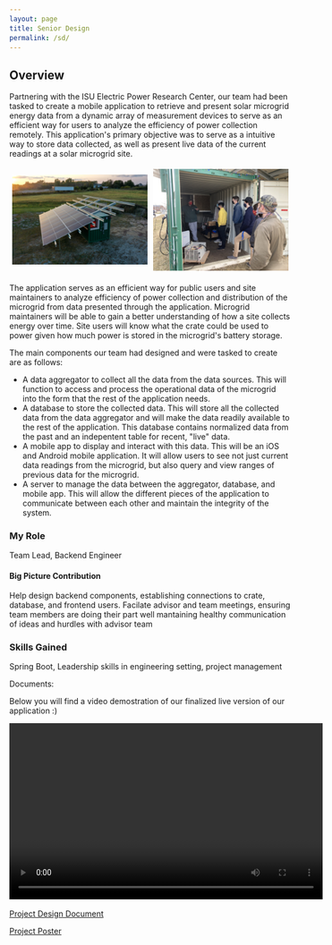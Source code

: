 ```yaml
---
layout: page
title: Senior Design
permalink: /sd/
---
```


## Overview
Partnering with the ISU Electric Power Research Center, our team had been tasked to create a mobile application to retrieve and present solar microgrid energy data from a dynamic array of measurement devices to serve as an efficient way for users to analyze the efficiency of power collection remotely. This application's primary objective was to serve as a intuitive way to store data collected, as well as present live data of the current readings at a solar microgrid site.

<div style="display:flex;align-items:center;">
  <div style="flex:50%;padding:5px;">
    <img src="/images/crate_pic.png" style="width:100%;">
  </div>
  <div style="flex:50%;padding:5px;">
    <img src="/images/crateVisit3.jpg" style="width:100%;">
  </div>
</div>

The application serves as an efficient way for public users and site maintainers to analyze efficiency of power collection and distribution of the microgrid from data presented through the application. Microgrid maintainers will be able to gain a better understanding of how a site collects energy over time. Site users will know what the crate could be used to power given how much power is stored in the microgrid's battery storage.

The main components our team had designed and were tasked to create are as follows:
* A data aggregator to collect all the data from the data sources. This will function to access and process the operational data of the microgrid into the form that the rest of the application needs.
* A database to store the collected data. This will store all the collected data from the data aggregator and will make the data readily available to the rest of the application. This database contains normalized data from the past and an indepentent table for recent, "live" data.
* A mobile app to display and interact with this data. This will be an iOS and Android mobile application. It will allow users to see not just current data readings from the microgrid, but also query and view ranges of previous data for the microgrid.
* A server to manage the data between the aggregator, database, and mobile app. This will allow the different pieces of the application to communicate between each other and maintain the integrity of the system.

### My Role
Team Lead, Backend Engineer

#### Big Picture Contribution
Help design backend components, establishing connections to crate, database, and frontend users. Facilate advisor and team meetings, ensuring team members are doing their part well mantaining healthy communication of ideas and hurdles with advisor team

### Skills Gained
Spring Boot, Leadership skills in engineering setting, project management

Documents:

Below you will find a video demostration of our finalized live version of our application :)

<div style="text-align:center;">
  <video width="560" height="315" controls>
    <source src="/videos/DemoV2 _com.mp4" type="video/mp4">
  </video>
</div>

<a href="/documents/sd-design_document.pdf">Project Design Document</a>

<a href="/documents/sddec21-21_poster.pdf">Project Poster</a>
